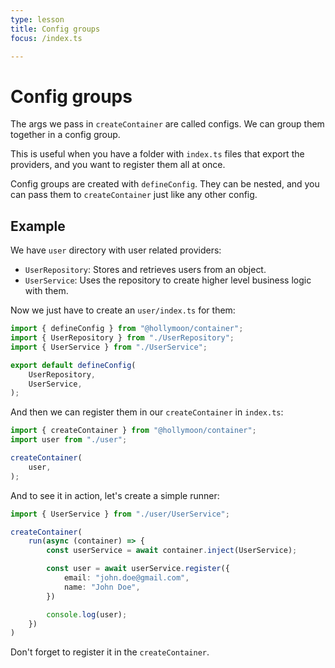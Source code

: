 ```yaml
---
type: lesson
title: Config groups
focus: /index.ts

---
```


# Config groups

The args we pass in `createContainer` are called configs. We can group them together in a config group.

This is useful when you have a folder with `index.ts` files that export the providers, and you want to register them all at once.

Config groups are created with `defineConfig`. They can be nested, and you can pass them to `createContainer` just like any other config.

## Example

We have `user` directory with user related providers:

 - `UserRepository`: Stores and retrieves users from an object.
 - `UserService`: Uses the repository to create higher level business logic with them.

Now we just have to create an `user/index.ts` for them:

```typescript
import { defineConfig } from "@hollymoon/container";
import { UserRepository } from "./UserRepository";
import { UserService } from "./UserService";

export default defineConfig(
    UserRepository,
    UserService,
);
```

And then we can register them in our `createContainer` in `index.ts`:

```typescript
import { createContainer } from "@hollymoon/container";
import user from "./user";

createContainer(
    user,
);
```

And to see it in action, let's create a simple runner:

```typescript
import { UserService } from "./user/UserService";

createContainer(
    run(async (container) => {
        const userService = await container.inject(UserService);

        const user = await userService.register({
            email: "john.doe@gmail.com",
            name: "John Doe",
        })

        console.log(user);
    })
)
```

Don't forget to register it in the `createContainer`.
